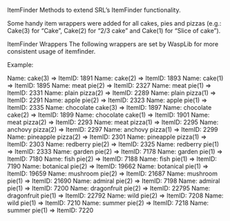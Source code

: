ItemFinder
Methods to extend SRL’s ItemFinder functionality.

Some handy item wrappers were added for all cakes, pies and pizzas (e.g.: Cake(3) for “Cake”, Cake(2) for “2/3 cake” and Cake(1) for “Slice of cake”).

ItemFinder Wrappers
The following wrappers are set by WaspLib for more consistent usage of itemfinder.

Example:

Name: cake(3) => ItemID: 1891
Name: cake(2) => ItemID: 1893
Name: cake(1) => ItemID: 1895
Name: meat pie(2) => ItemID: 2327
Name: meat pie(1) => ItemID: 2331
Name: plain pizza(2) => ItemID: 2289
Name: plain pizza(1) => ItemID: 2291
Name: apple pie(2) => ItemID: 2323
Name: apple pie(1) => ItemID: 2335
Name: chocolate cake(3) => ItemID: 1897
Name: chocolate cake(2) => ItemID: 1899
Name: chocolate cake(1) => ItemID: 1901
Name: meat pizza(2) => ItemID: 2293
Name: meat pizza(1) => ItemID: 2295
Name: anchovy pizza(2) => ItemID: 2297
Name: anchovy pizza(1) => ItemID: 2299
Name: pineapple pizza(2) => ItemID: 2301
Name: pineapple pizza(1) => ItemID: 2303
Name: redberry pie(2) => ItemID: 2325
Name: redberry pie(1) => ItemID: 2333
Name: garden pie(2) => ItemID: 7178
Name: garden pie(1) => ItemID: 7180
Name: fish pie(2) => ItemID: 7188
Name: fish pie(1) => ItemID: 7190
Name: botanical pie(2) => ItemID: 19662
Name: botanical pie(1) => ItemID: 19659
Name: mushroom pie(2) => ItemID: 21687
Name: mushroom pie(1) => ItemID: 21690
Name: admiral pie(2) => ItemID: 7198
Name: admiral pie(1) => ItemID: 7200
Name: dragonfruit pie(2) => ItemID: 22795
Name: dragonfruit pie(1) => ItemID: 22792
Name: wild pie(2) => ItemID: 7208
Name: wild pie(1) => ItemID: 7210
Name: summer pie(2) => ItemID: 7218
Name: summer pie(1) => ItemID: 7220